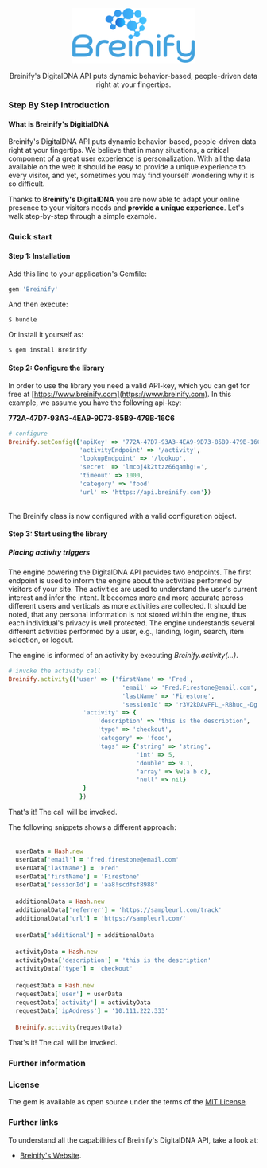 

<p align="center">
  <img src="https://raw.githubusercontent.com/Breinify/brein-api-library-java/master/documentation/img/logo.png" alt="Breinify API Java Library" width="250">
</p>

<p align="center">
Breinify's DigitalDNA API puts dynamic behavior-based, people-driven data right at your fingertips.
</p>

### Step By Step Introduction

#### What is Breinify's DigitialDNA

Breinify's DigitalDNA API puts dynamic behavior-based, people-driven data right at your fingertips. We believe that in many situations, a critical component of a great user experience is personalization. With all the data available on the web it should be easy to provide a unique experience to every visitor, and yet, sometimes you may find yourself wondering why it is so difficult.

Thanks to **Breinify's DigitalDNA** you are now able to adapt your online presence to your visitors needs and **provide a unique experience**. Let's walk step-by-step through a simple example.

### Quick start

#### Step 1: Installation

Add this line to your application's Gemfile:

```ruby
gem 'Breinify'
```

And then execute:

    $ bundle

Or install it yourself as:

    $ gem install Breinify


#### Step 2: Configure the library

In order to use the library you need a valid API-key, which you can get for free at [https://www.breinify.com](https://www.breinify.com). In this example, we assume you have the following api-key:

**772A-47D7-93A3-4EA9-9D73-85B9-479B-16C6**

```ruby
# configure 
Breinify.setConfig({'apiKey' => '772A-47D7-93A3-4EA9-9D73-85B9-479B-16C6',
                    'activityEndpoint' => '/activity',
                    'lookupEndpoint' => '/lookup',
                    'secret' => 'lmcoj4k2ttzz66qamhg!=',
                    'timeout' => 1000,
                    'category' => 'food'
                    'url' => 'https://api.breinify.com'})
                    

```

The Breinify class is now configured with a valid configuration object.


#### Step 3: Start using the library

##### Placing activity triggers

The engine powering the DigitalDNA API provides two endpoints. The first endpoint is used to inform the engine about the activities performed by visitors of your site. The activities are used to understand the user's current interest and infer the intent. It becomes more and more accurate across different users and verticals as more activities are collected. It should be noted, that any personal information is not stored within the engine, thus each individual's privacy is well protected. The engine understands several different activities performed by a user, e.g., landing, login, search, item selection, or logout.

The engine is informed of an activity by executing *Breinify.activity(...)*. 

```Ruby
# invoke the activity call 
Breinify.activity({'user' => {'firstName' => 'Fred',
                                'email' => 'Fred.Firestone@email.com',
                                'lastName' => 'Firestone',
                                'sessionId' => 'r3V2kDAvFFL_-RBhuc_-Dg'},
                     'activity' => {
                         'description' => 'this is the description',
                         'type' => 'checkout',
                         'category' => 'food',
                         'tags' => {'string' => 'string',
                                    'int' => 5,
                                    'double' => 9.1,
                                    'array' => %w(a b c),
                                    'null' => nil}
                     }
                    })

```

That's it! The call will be invoked. 

The following snippets shows a different approach:

```Ruby

  userData = Hash.new
  userData['email'] = 'fred.firestone@email.com'
  userData['lastName'] = 'Fred'
  userData['firstName'] = 'Firestone'
  userData['sessionId'] = 'aa8!scdfsf8988'

  additionalData = Hash.new
  additionalData['referrer'] = 'https://sampleurl.com/track'
  additionalData['url'] = 'https://sampleurl.com/'

  userData['additional'] = additionalData

  activityData = Hash.new
  activityData['description'] = 'this is the description'
  activityData['type'] = 'checkout'

  requestData = Hash.new
  requestData['user'] = userData
  requestData['activity'] = activityData
  requestData['ipAddress'] = '10.111.222.333'

  Breinify.activity(requestData)

```

That's it! The call will be invoked. 



### Further information


### License

The gem is available as open source under the terms of the [MIT License](http://opensource.org/licenses/MIT).

### Further links
To understand all the capabilities of Breinify's DigitalDNA API, take a look at:

* [Breinify's Website](https://www.breinify.com).
